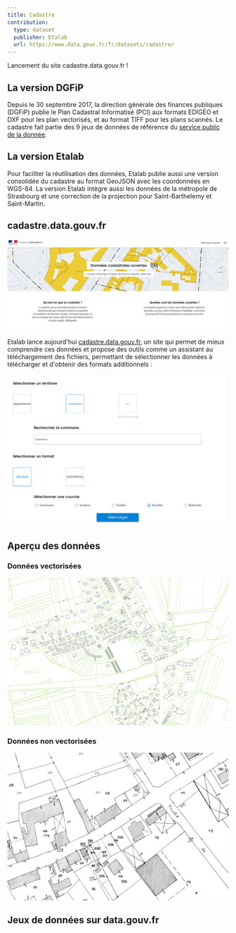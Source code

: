 ```yaml
---
title: Cadastre
contribution:
  type: dataset
  publisher: Etalab
  url: https://www.data.gouv.fr/fr/datasets/cadastre/
---
```


Lancement du site cadastre.data.gouv.fr !

<!--more-->

## La version DGFiP

Depuis le 30 septembre 2017, la direction générale des finances publiques (DGFiP) publie le Plan Cadastral Informatisé (PCI) aux formats EDIGÉO et DXF pour les plan vectorisés, et au format TIFF pour les plans scannés.
Le cadastre fait partie des 9 jeux de données de référence du [service public de la donnée](https://www.data.gouv.fr/fr/reference).

## La version Etalab

Pour faciliter la réutilisation des données, Etalab publie aussi une version consolidée du cadastre au format GeoJSON avec les coordonnées en WGS-84. La version Etalab intègre aussi les données de la métropole de Strasbourg et une correction de la projection pour Saint-Barthelemy et Saint-Martin.

## cadastre.data.gouv.fr

<img src="/assets/images/2017-12-22/cadastredatagouv.png" alt="Page d'accueil de cadastre.data.gouv" width="600">

Etalab lance aujourd'hui [cadastre.data.gouv.fr](https://cadastre.data.gouv.fr/), un site qui permet de mieux comprendre ces données et propose des outils comme un assistant au téléchargement des fichiers, permettant de sélectionner les données à télécharger et d'obtenir des formats additionnels :

<img src="/assets/images/2017-12-22/assistant.png" alt="Assistant de téléchargement" width="600">

## Aperçu des données

### Données vectorisées

<img src="/assets/images/2017-12-22/cadastre-vector.png" alt="Données vectorielles" width="600">

### Données non vectorisées

<img src="/assets/images/2017-12-22/cadastre-image.png" alt="Données image" width="600">

## Jeux de données sur data.gouv.fr

<div data-udata-dataset-id="58e5924b88ee3802ca255566"></div>
<div data-udata-dataset-id="59b0020ec751df07d5f13bcf"></div>
<div data-udata-dataset-id="5a1572c9c751df784fb348fd"></div>
